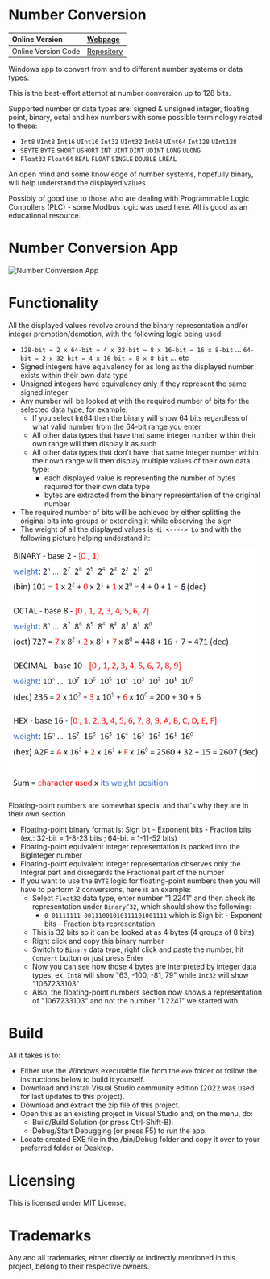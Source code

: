 # Number Conversion

|    Online Version    | [Webpage](https://githubdragonfly.github.io/viewers/templates/Number%20Conversion.html) |
|         :--          |                                       :--                                               |
| Online Version Code  | [Repository](https://github.com/GitHubDragonFly/GitHubDragonFly.github.io)              |

Windows app to convert from and to different number systems or data types.

This is the best-effort attempt at number conversion up to 128 bits.

Supported number or data types are: signed & unsigned integer, floating point, binary, octal and hex numbers with some possible terminology related to these:
- `Int8` `UInt8` `Int16` `UInt16` `Int32` `UInt32` `Int64` `UInt64` `Int128` `UInt128` 
- `SBYTE` `BYTE` `SHORT` `USHORT` `INT` `UINT` `DINT` `UDINT` `LONG` `ULONG`
- `Float32` `Float64` `REAL` `FLOAT` `SINGLE` `DOUBLE` `LREAL`

An open mind and some knowledge of number systems, hopefully binary, will help understand the displayed values.

Possibly of good use to those who are dealing with Programmable Logic Controllers (PLC) - some Modbus logic was used here. All is good as an educational resource.

# Number Conversion App

![Number Conversion App](screenshot/Number%20Conversion.png?raw=true)

# Functionality
All the displayed values revolve around the binary representation and/or integer promotion/demotion, with the following logic being used:

- `128-bit = 2 x 64-bit = 4 x 32-bit = 8 x 16-bit = 16 x 8-bit` ... `64-bit = 2 x 32-bit = 4 x 16-bit = 8 x 8-bit` ... etc
- Signed integers have equivalency for as long as the displayed number exists within their own data type
- Unsigned integers have equivalency only if they represent the same signed integer
- Any number will be looked at with the required number of bits for the selected data type, for example:
  - If you select Int64 then the binary will show 64 bits regardless of what valid number from the 64-bit range you enter
  - All other data types that have that same integer number within their own range will then display it as such
  - All other data types that don't have that same integer number within their own range will then display multiple values of their own data type:
    - each displayed value is representing the number of bytes required for their own data type
    - bytes are extracted from the binary representation of the original number
- The required number of bits will be achieved by either splitting the original bits into groups or extending it while observing the sign
- The weight of all the displayed values is `Hi <----> Lo` and with the following picture helping understand it:

![Number Systems](screenshot/Number%20Systems.png?raw=true)

Floating-point numbers are somewhat special and that's why they are in their own section
- Floating-point binary format is: Sign bit - Exponent bits - Fraction bits (ex.: 32-bit = 1-8-23 bits ; 64-bit = 1-11-52 bits)
- Floating-point equivalent integer representation is packed into the BigInteger number
- Floating-point equivalent integer representation observes only the Integral part and disregards the Fractional part of the number
- If you want to use the `BYTE` logic for floating-point numbers then you will have to perform 2 conversions, here is an example:
  - Select `Float32` data type, enter number "1.2241" and then check its representation under `BinaryF32`, which should show the following:
     - `0 01111111 00111001010111101001111` which is Sign bit - Exponent bits - Fraction bits representation
  - This is 32 bits so it can be looked at as 4 bytes (4 groups of 8 bits)
  - Right click and copy this binary number
  - Switch to `Binary` data type, right click and paste the number, hit `Convert` button or just press Enter
  - Now you can see how those 4 bytes are interpreted by integer data types, ex. `Int8` will show "63, -100, -81, 79" while `Int32` will show "1067233103"
  - Also, the floating-point numbers section now shows a representation of "1067233103" and not the number "1.2241" we started with
 
# Build
All it takes is to:

- Either use the Windows executable file from the `exe` folder or follow the instructions below to build it yourself.
- Download and install Visual Studio community edition (2022 was used for last updates to this project).
- Download and extract the zip file of this project.
- Open this as an existing project in Visual Studio and, on the menu, do:
  - Build/Build Solution (or press Ctrl-Shift-B).
  - Debug/Start Debugging (or press F5) to run the app.
- Locate created EXE file in the /bin/Debug folder and copy it over to your preferred folder or Desktop.

# Licensing
This is licensed under MIT License.

# Trademarks
Any and all trademarks, either directly or indirectly mentioned in this project, belong to their respective owners.
